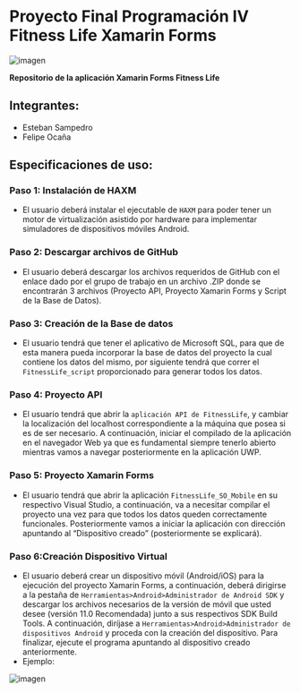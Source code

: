# Proyecto Final Programación IV Fitness Life Xamarin Forms
  ![imagen](https://user-images.githubusercontent.com/62622922/151720037-d2411836-b850-4cb4-8558-9d82d86c5698.png)



**Repositorio de la aplicación Xamarin Forms Fitness Life**

## Integrantes: 
- Esteban Sampedro 
- Felipe Ocaña
## Especificaciones de uso:
### Paso 1: Instalación de HAXM
- El usuario deberá instalar el ejecutable de `HAXM` para poder tener un motor de virtualización asistido por hardware para implementar simuladores de dispositivos móviles Android.


### Paso 2: Descargar archivos de GitHub
- El usuario deberá descargar los archivos requeridos de GitHub con el enlace dado por el grupo de trabajo en un archivo .ZIP donde se encontrarán 3 archivos (Proyecto API, Proyecto Xamarin Forms y Script de la Base de Datos).


### Paso 3: Creación de la Base de datos 
- El usuario tendrá que tener el aplicativo de Microsoft SQL, para que de esta manera pueda incorporar la base de datos del proyecto la cual contiene los datos del mismo, por siguiente tendrá que correr el `FitnessLife_script` proporcionado para generar todos los datos. 

### Paso 4: Proyecto API  
- El usuario tendrá que abrir la `aplicación API de FitnessLife`, y cambiar la localización del localhost correspondiente a la máquina que posea si es de ser necesario. A continuación, iniciar el compilado de la aplicación en el navegador Web ya que es fundamental siempre tenerlo abierto mientras vamos a navegar posteriormente en la aplicación UWP.

### Paso 5: Proyecto Xamarin Forms
- El usuario tendrá que abrir la aplicación `FitnessLife_SO_Mobile` en su respectivo Visual Studio, a continuación, va a necesitar compilar el proyecto una vez para que todos los datos queden correctamente funcionales. Posteriormente vamos a iniciar la aplicación con dirección apuntando al “Dispositivo creado” (posteriormente se explicará).

### Paso 6:Creación Dispositivo Virtual
- El usuario deberá crear un dispositivo móvil (Android/iOS) para la ejecución del proyecto Xamarin Forms, a continuación, deberá dirigirse a la pestaña de `Herramientas>Android>Administrador de Android SDK` y descargar los archivos necesarios de la versión de móvil que usted desee (versión 11.0 Recomendada) junto a sus respectivos SDK Build Tools. A continuación, diríjase a `Herramientas>Android>Administrador de dispositivos Android` y proceda con la creación del dispositivo.
Para finalizar, ejecute el programa apuntando al dispositivo creado anteriormente.
- Ejemplo:

![imagen](https://user-images.githubusercontent.com/62622922/151719943-03712453-de0e-4330-b841-556b71b9d775.png)



